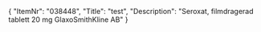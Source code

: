 {
  "ItemNr": "038448",
  "Title": "test",
  "Description": "Seroxat, filmdragerad tablett 20 mg GlaxoSmithKline AB"
}